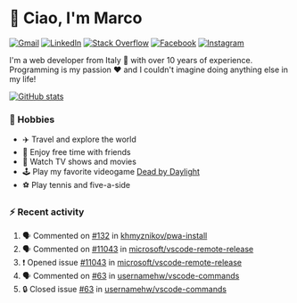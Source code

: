 # 👋 Ciao, I'm Marco

[![Gmail](https://img.shields.io/badge/Gmail-%23BB001B?style=flat-square&logo=gmail&logoColor=white)](mailto:gremo1982@gmail.com)
[![LinkedIn](https://img.shields.io/badge/LinkedIn-%230e76a8?style=flat-square&logo=linkedin)](https://www.linkedin.com/in/marco-polichetti)
[![Stack Overflow](https://img.shields.io/stackexchange/stackoverflow/r/220180?style=flat&logo=stackoverflow&label=Stack%20Overflow&color=%23F47F24)](https://stackoverflow.com/users/220180)
[![Facebook](https://img.shields.io/badge/-Facebook-%234267B2?style=flat-square&logo=facebook&logoColor=white)](https://www.facebook.com/marco.poliketti)
[![Instagram](https://img.shields.io/badge/-Instagram-%23C13584?style=flat-square&logo=instagram&logoColor=white)](https://www.instagram.com/marco.gremo)

I'm a web developer from Italy 🍕 with over 10 years of experience. Programming is my passion ❤️ and I couldn't imagine doing anything else in my life!

[![GitHub stats](https://github-readme-stats.vercel.app/api?username=gremo&show_icons=true&rank_icon=github&theme=transparent)](https://github.com/anuraghazra/github-readme-stats)

### 📅 Hobbies

- ✈️ Travel and explore the world
- 🍻 Enjoy free time with friends
- 🎥 Watch TV shows and movies
- 🕹️ Play my favorite videogame [Dead by Daylight](https://deadbydaylight.com)
- ⚽ Play tennis and five-a-side

### ⚡ Recent activity

<!--START_SECTION:activity-->
1. 🗣 Commented on [#132](https://github.com/khmyznikov/pwa-install/issues/132#issuecomment-3038750015) in [khmyznikov/pwa-install](https://github.com/khmyznikov/pwa-install)
2. 🗣 Commented on [#11043](https://github.com/microsoft/vscode-remote-release/issues/11043#issuecomment-3020261586) in [microsoft/vscode-remote-release](https://github.com/microsoft/vscode-remote-release)
3. ❗ Opened issue [#11043](https://github.com/microsoft/vscode-remote-release/issues/11043) in [microsoft/vscode-remote-release](https://github.com/microsoft/vscode-remote-release)
4. 🗣 Commented on [#63](https://github.com/usernamehw/vscode-commands/issues/63#issuecomment-2994102656) in [usernamehw/vscode-commands](https://github.com/usernamehw/vscode-commands)
5. 🔒 Closed issue [#63](https://github.com/usernamehw/vscode-commands/issues/63) in [usernamehw/vscode-commands](https://github.com/usernamehw/vscode-commands)
<!--END_SECTION:activity-->
